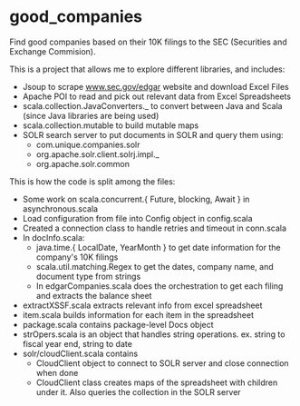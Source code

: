 # good_companies
Find good companies based on their 10K filings to the SEC (Securities and Exchange Commision).

This is a project that allows me to explore different libraries, and includes:
  - Jsoup to scrape www.sec.gov/edgar website and download Excel Files
  - Apache POI to read and pick out relevant data from Excel Spreadsheets
  - scala.collection.JavaConverters._ to convert between Java and Scala (since Java libraries are being used)
  - scala.collection.mutable to build mutable maps
  - SOLR search server to put documents in SOLR and query them using:
    - com.unique.companies.solr
    - org.apache.solr.client.solrj.impl._
    - org.apache.solr.common
    
This is how the code is split among the files:
  - Some work on scala.concurrent.{ Future, blocking, Await } in asynchronous.scala
  - Load configuration from file into Config object in config.scala
  - Created a connection class to handle retries and timeout in conn.scala
  - In docInfo.scala:
    - java.time.{ LocalDate, YearMonth } to get date information for the company's 10K filings
    - scala.util.matching.Regex to get the dates, company name, and document type from strings
    - In edgarCompanies.scala does the orchestration to get each filing and extracts the balance sheet
  - extractXSSF.scala extracts relevant info from excel spreadsheet
  - item.scala builds information for each item in the spreadsheet
  - package.scala contains package-level Docs object
  - strOpers.scala is an object that handles string operations. ex. string to fiscal year end, string to date
  - solr/cloudClient.scala contains
    - CloudClient object to connect to SOLR server and close connection when done
    - CloudClient class creates maps of the spreadsheet with children under it. Also queries the collection in the SOLR server
    
